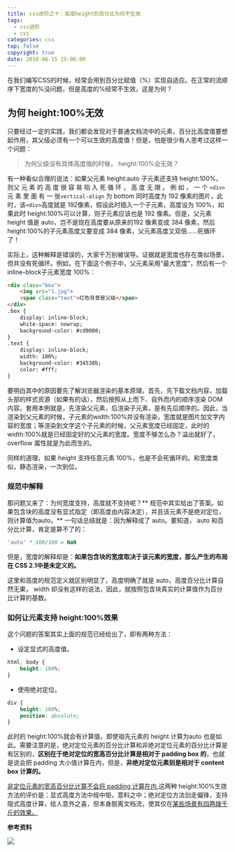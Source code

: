 ```yaml
---
title: css进阶之十：高度height的百分比为何不生效
tags:
  - css进阶
  - css
categories: css
top: false
copyright: true
date: 2018-06-15 15:06:00
---
```


在我们编写CSS的时候，经常会用到百分比赋值（%）实现自适应。在正常的流顺序下宽度的%没问题，但是高度的%经常不生效，这是为何？

<!--more-->

## 为何 height:100%无效
只要经过一定的实践，我们都会发现对于普通文档流中的元素，百分比高度值要想起作用，其父级必须有一个可以生效的高度值！但是，怕是很少有人思考过这样一个问题：
 > 为何父级没有具体高度值的时候， height:100%会无效？

有一种看似合理的说法：如果父元素 height:auto 子元素还支持 height:100%，则父 元 素 的 高 度 很 容 易 陷 入 死 循 环 ， 高 度 无 限 。 例 如 ， 一 个 `<div>` 元 素 里 面 有 一 张`vertical-align` 为 bottom 同时高度为 192 像素的图片，此时，该`<div>`高度就是 192像素，假设此时插入一个子元素，高度设为 100%，如果此时 height:100%可以计算，则子元素应该也是 192 像素。但是，父元素 height 值是 auto，岂不是现在高度要从原来的192 像素变成 384 像素，然后 height:100%的子元素高度又要变成 384 像素，父元素高度又双倍……死循环了！

实际上，这种解释是错误的，大家千万别被误导。证据就是宽度也存在类似场景，但并没有死循环。例如，在下面这个例子中，父元素采用“最大宽度”，然后有一个 inline-block子元素宽度 100%：

```html
<div class="box">
	<img src="1.jpg">
	<span class="text">红色背景是父级</span>
</div>
.box {
	display: inline-block;
	white-space: nowrap;
	background-color: #cd0000;
}
.text {
	display: inline-block;
	width: 100%;
	background-color: #34538b;
	color: #fff;
}
```
要明白其中的原因要先了解浏览器渲染的基本原理。首先，先下载文档内容，加载头部的样式资源（如果有的话），然后按照从上而下、自外而内的顺序渲染 DOM 内容。套用本例就是，先渲染父元素，后渲染子元素，是有先后顺序的。因此，当渲染到父元素的时候，子元素的width:100%并没有渲染，宽度就是图片加文字内容的宽度；等渲染到文字这个子元素的时候，父元素宽度已经固定，此时的 width:100%就是已经固定好的父元素的宽度。宽度不够怎么办？溢出就好了， overflow 属性就是为此而生的。

同样的道理，如果 height 支持任意元素 100%，也是不会死循环的。和宽度类似，静态渲染，一次到位。

### 规范中解释

那问题又来了：为何宽度支持，高度就不支持呢？** 规范中其实给出了答案。如果包含块的高度没有显式指定（即高度由内容决定），并且该元素不是绝对定位，则计算值为auto。** 一句话总结就是：因为解释成了 auto。要知道， auto 和百分比计算，肯定是算不了的：
```js
'auto' * 100/100 = NaN
```
但是，宽度的解释却是：**如果包含块的宽度取决于该元素的宽度，那么产生的布局在 CSS 2.1中是未定义的。**

这里和高度的规范定义就区别明显了，高度明确了就是 auto，高度百分比计算自然无果， width 却没有这样的说法，因此，就按照包含块真实的计算值作为百分比计算的基数。

### 如何让元素支持 height:100%效果
这个问题的答案其实上面的规范已经给出了，即有两种方法：
* 设定显式的高度值。

```css
html, body {
	height: 100%;
}
```

* 使用绝对定位。 

```css
div {
	height: 100%;
	position: absolute;
}
```
此时的 height:100%就会有计算值，即使祖先元素的 height 计算为auto 也是如此。需要注意的是，绝对定位元素的百分比计算和非绝对定位元素的百分比计算是有区别的，**区别在于绝对定位的宽高百分比计算是相对于 padding box 的**，也就是说会把 padding 大小值计算在内，但是，**非绝对定位元素则是相对于 content box 计算的。**

[非定位元素的宽高百分比计算不会将 padding 计算在内](http://demo.cssworld.cn/3/2-11.php),这两种 height:100%生效方法的评价是：显式高度方法中规中矩，意料之中；绝对定位方法剑走偏锋，支持隐式高度计算，给人意外之喜，但本身脱离文档流，使其仅在[某些场景有四两拨千斤的效果。](http://demo.cssworld.cn/3/2-12.php)

**参考资料**
[]()

![](http://static.zhyjor.com/wexin.png)
